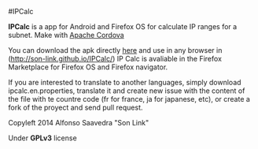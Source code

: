 #IPCalc

**IPCalc** is a app for Android and Firefox OS for calculate IP ranges for a subnet. Make with [Apache Cordova](http://cordova.apache.org)

You can download the apk directly [here](https://github.com/son-link/IPCalc/blob/master/platforms/android/ant-build/IPCalc-debug-unaligned.apk) and use in any browser in (http://son-link.github.io/IPCalc/)
IP Calc is avaliable in the Firefox Marketplace for Firefox OS and Firefox navigator.

If you are interested to translate to another languages, simply download ipcalc.en.properties, translate it and create new issue with the content of the file with te countre code (fr for france, ja for japanese, etc), or create a fork of the proyect and send pull request.

Copyleft 2014 Alfonso Saavedra "Son Link"

Under **GPLv3** license
